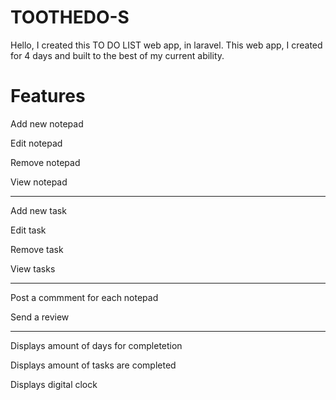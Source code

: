 # TOOTHEDO-S

Hello,
I created this TO DO LIST web app, in laravel. This web app, I created for 4 days
and built to the best of my current ability.

Features
===========================
Add new notepad

Edit notepad

Remove notepad

View notepad

----------------

Add new task

Edit task

Remove task

View tasks

----------------

Post a commment for each notepad

Send a review

----------------

Displays amount of days for completetion

Displays amount of tasks are completed

Displays digital clock


